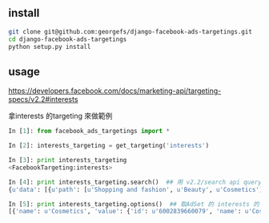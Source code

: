 
install
---

```bash
git clone git@github.com:georgefs/django-facebook-ads-targetings.git
cd django-facebook-ads-targetings
python setup.py install
```

usage
---
https://developers.facebook.com/docs/marketing-api/targeting-specs/v2.2#interests

拿interests 的targeting 來做範例

```python
In [1]: from facebook_ads_targetings import *

In [2]: interests_targeting = get_targeting('interests')

In [3]: print interests_targeting
<FacebookTargeting:interests>

In [4]: print interests_targeting.search()  ## 用 v2.2/search api query facebook 的結果
{u'data': [{u'path': [u'Shopping and fashion', u'Beauty', u'Cosmetics'], u'audience_size': 336332120, u'type': u'interests', u'id': u'6002839660079', u'name': u'Cosmetics'} .... ] 

In [5]: print interests_targeting.options()  ## 取AdSet 的 interests 的 targeting 設定 "Array of objects with 'id' and 'name' fields. eg; 'interests':[{id: 6003139266461, 'name': 'Movies'}]"
[{'name': u'Cosmetics', 'value': {'id': u'6002839660079', 'name': u'Cosmetics'}}, {'name': u'Science', 'value': {'id': u'6002866718622', 'name': u'Science'}} ... ]

```
